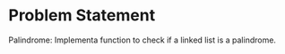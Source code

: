Problem Statement
=================


Palindrome: Implementa  function to check if a linked list is a palindrome.


